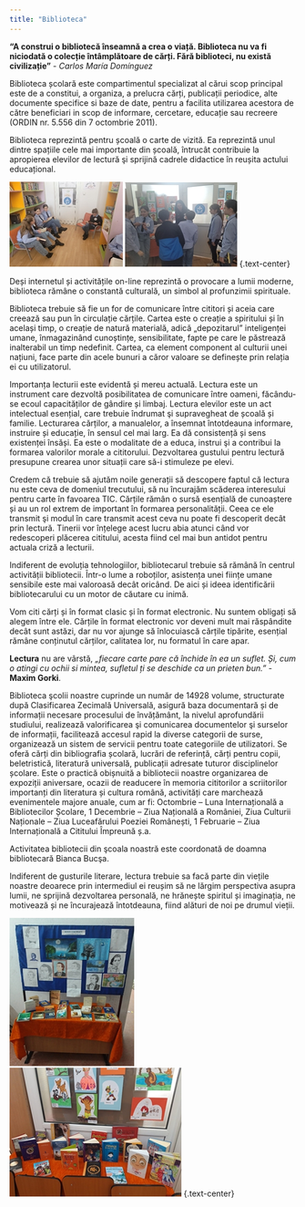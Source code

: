 ```yaml
---
title: "Biblioteca"
---
```


**“A construi o bibliotecă înseamnă a crea o viață. Biblioteca nu va fi niciodată o colecție întâmplătoare de cărți. Fără biblioteci, nu există civilizație”** - *Carlos María Domínguez*

Biblioteca școlară este compartimentul specializat al cărui scop principal este de a constitui, a organiza, a prelucra cărți, publicații periodice, alte documente specifice si baze de date, pentru a facilita utilizarea acestora de către beneficiari in scop de informare, cercetare, educație sau recreere (ORDIN nr. 5.556 din 7 octombrie 2011).

Biblioteca reprezintă pentru școală o carte de vizită. Ea reprezintă unul dintre spațiile cele mai importante din școală, întrucât contribuie la apropierea elevilor de lectură şi sprijină cadrele didactice în reușita actului educațional.

![](1a.jpg) ![](1b.jpg)
{.text-center}


Deși internetul și activitățile on-line reprezintă o provocare a lumii moderne, biblioteca rămâne o constantă culturală, un simbol al profunzimii spirituale.

Biblioteca trebuie să fie un for de comunicare între cititori și aceia care creează sau pun în circulație cărțile. Cartea este o creație a spiritului și în același timp, o creație de natură materială, adică „depozitarul” inteligenței umane, înmagazinând cunoștințe, sensibilitate, fapte pe care le păstrează inalterabil un timp nedefinit.
Cartea, ca element component al culturii unei națiuni, face parte din acele bunuri a căror valoare se definește prin relația ei cu utilizatorul.

Importanța lecturii este evidentă și mereu actuală. Lectura este un instrument care dezvoltă posibilitatea de comunicare între oameni, făcându-se ecoul capacităților de gândire și limbaj. Lectura elevilor este un act intelectual esențial, care trebuie îndrumat şi supravegheat de școală și familie. Lecturarea cărților, a manualelor, a însemnat întotdeauna informare, instruire și educație, în sensul cel mai larg. Ea dă consistență și sens existenței însăși. Ea este o modalitate de a educa, instrui şi a contribui la formarea valorilor morale a cititorului. Dezvoltarea gustului pentru lectură presupune crearea unor situații care să-i stimuleze pe elevi.

Credem că trebuie să ajutăm noile generații să descopere faptul că lectura nu este ceva de domeniul trecutului, să nu încurajăm scăderea interesului pentru carte în favoarea TIC. Cărțile rămân o sursă esențială de cunoaștere și au un rol extrem de important în formarea personalității. Ceea ce ele transmit şi modul în care transmit acest ceva nu poate fi descoperit decât prin lectură. Tinerii vor înțelege acest lucru abia atunci când vor redescoperi plăcerea cititului, acesta fiind cel mai bun antidot pentru actuala criză a lecturii.

Indiferent de evoluția tehnologiilor, bibliotecarul trebuie să rămână în centrul activității bibliotecii. Într-o lume a roboților, asistența unei ființe umane sensibile este mai valoroasă decât oricând. De aici și ideea identificării bibliotecarului cu un motor de căutare cu inimă.

Vom citi cărți și în format clasic și în format electronic. Nu suntem obligați să alegem între ele. Cărțile în format electronic vor deveni mult mai răspândite decât sunt astăzi, dar nu vor ajunge să înlocuiască cărțile tipărite, esențial rămâne conținutul cărților, calitatea lor, nu formatul în care apar.

**Lectura** nu are vârstă, *„fiecare carte pare că închide în ea un suflet. Și, cum o atingi cu ochii si mintea, sufletul ți se deschide ca un prieten bun.”* - **Maxim Gorki**.

Biblioteca şcolii noastre cuprinde un număr de 14928 volume, structurate după Clasificarea Zecimală Universală, asigură baza documentară și de informații necesare procesului de învățământ, la nivelul aprofundării studiului, realizează valorificarea şi comunicarea documentelor şi surselor de informații, facilitează accesul rapid la diverse categorii de surse, organizează un sistem de servicii pentru toate categoriile de utilizatori. Se oferă cărți din bibliografia școlară, lucrări de referință, cărți pentru copii, beletristică, literatură universală, publicații adresate tuturor disciplinelor școlare. Este o practică obișnuită a bibliotecii noastre organizarea de expoziții aniversare, ocazii de readucere în memoria cititorilor a scriitorilor importanți din literatura și cultura română, activități care marchează evenimentele majore anuale, cum ar fi: Octombrie – Luna Internațională a Bibliotecilor Școlare, 1 Decembrie – Ziua Națională a României, Ziua Culturii Naționale – Ziua Luceafărului Poeziei Românești, 1 Februarie – Ziua Internațională a Cititului Împreună ș.a.

Activitatea bibliotecii din şcoala noastră este coordonată de doamna bibliotecară Bianca Bucşa.

Indiferent de gusturile literare, lectura trebuie sa facă parte din viețile noastre deoarece prin intermediul ei reușim să ne lărgim perspectiva asupra lumii, ne sprijină dezvoltarea personală, ne hrănește spiritul și imaginația, ne motivează și ne încurajează întotdeauna, fiind alături de noi pe drumul vieții.

![](2a.jpg) ![](2b.jpg)
{.text-center}


